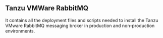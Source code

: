 ## Tanzu VMWare RabbitMQ
It contains all the deployment files and scripts needed to install the Tanzu VMware RabbitMQ messaging broker in production and non-production environments.
